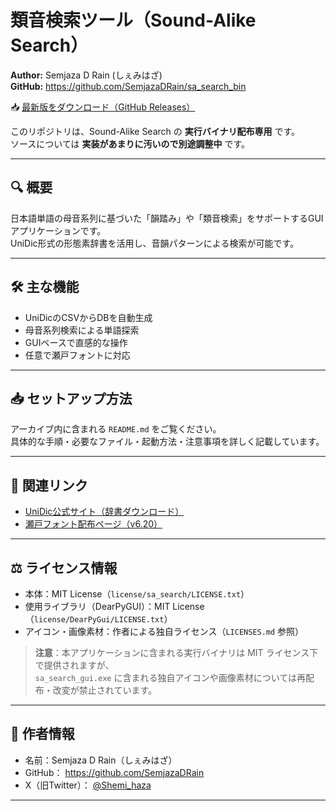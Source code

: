# 類音検索ツール（Sound-Alike Search）

**Author:** Semjaza D Rain (しぇみはざ)  
**GitHub:** https://github.com/SemjazaDRain/sa_search_bin

📥 [最新版をダウンロード（GitHub Releases）](https://github.com/SemjazaDRain/sa_search_bin/releases/tag/v2025.07.17.00.b-pre)

このリポジトリは、Sound-Alike Search の **実行バイナリ配布専用** です。  
ソースについては **実装があまりに汚いので別途調整中** です。

---

## 🔍 概要

日本語単語の母音系列に基づいた「韻踏み」や「類音検索」をサポートするGUIアプリケーションです。  
UniDic形式の形態素辞書を活用し、音韻パターンによる検索が可能です。

---

## 🛠 主な機能

- UniDicのCSVからDBを自動生成
- 母音系列検索による単語探索
- GUIベースで直感的な操作
- 任意で瀬戸フォントに対応

---

## 📥 セットアップ方法

アーカイブ内に含まれる `README.md` をご覧ください。  
具体的な手順・必要なファイル・起動方法・注意事項を詳しく記載しています。

---

## 🔗 関連リンク

- [UniDic公式サイト（辞書ダウンロード）](https://clrd.ninjal.ac.jp/unidic/)
- [瀬戸フォント配布ページ（v6.20）](https://forest.watch.impress.co.jp/library/software/setofont/download_11015.html)

---

## ⚖️ ライセンス情報

- 本体：MIT License（`license/sa_search/LICENSE.txt`）  
- 使用ライブラリ（DearPyGUI）：MIT License（`license/DearPyGui/LICENSE.txt`）  
- アイコン・画像素材：作者による独自ライセンス（`LICENSES.md` 参照）

> **注意**：本アプリケーションに含まれる実行バイナリは MIT ライセンス下で提供されますが、  
> `sa_search_gui.exe` に含まれる独自アイコンや画像素材については再配布・改変が禁止されています。

---

## 👤 作者情報

- 名前：Semjaza D Rain（しぇみはざ）  
- GitHub： https://github.com/SemjazaDRain  
- X（旧Twitter）： [@Shemi_haza](https://x.com/Shemi_haza)

---
